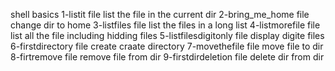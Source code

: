 shell basics
1-listit file list the file in the current dir
2-bring_me_home file change dir to home
3-listfiles file list the files in a long list
4-listmorefile file list all the file including hidding files
5-listfilesdigitonly file display digite files
6-firstdirectory file create craate directory
7-movethefile file move file to dir
8-firtremove file remove file from dir
9-firstdirdeletion file  delete dir from dir
